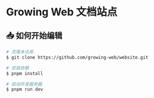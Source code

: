 # Growing Web 文档站点

## 📥 如何开始编辑

```bash
# 克隆本仓库
$ git clone https://github.com/growing-web/website.git

# 安装依赖
$ pnpm install

# 启动开发服务器
$ pnpm run dev
```
